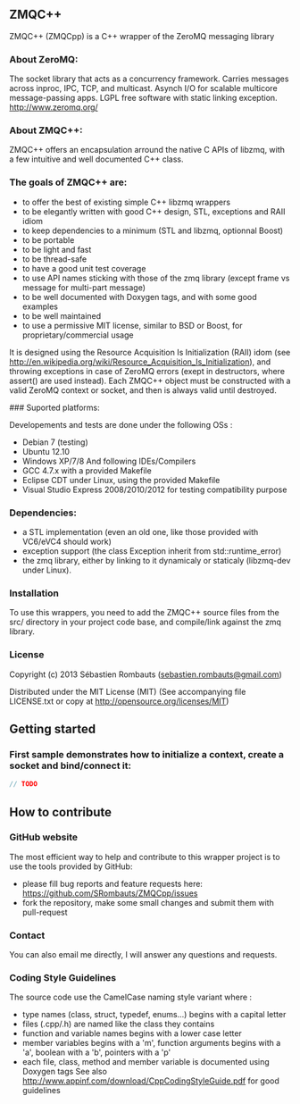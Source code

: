 ZMQC++
----------

ZMQC++ (ZMQCpp) is a C++ wrapper of the ZeroMQ messaging library

### About ZeroMQ:

The socket library that acts as a concurrency framework.
Carries messages across inproc, IPC, TCP, and multicast.
Asynch I/O for scalable multicore message-passing apps.
LGPL free software with static linking exception.
http://www.zeromq.org/

### About ZMQC++:

ZMQC++ offers an encapsulation arround the native C APIs of libzmq,
with a few intuitive and well documented C++ class.

### The goals of ZMQC++ are:

- to offer the best of existing simple C++ libzmq wrappers
- to be elegantly written with good C++ design, STL, exceptions and RAII idiom
- to keep dependencies to a minimum (STL and libzmq, optionnal Boost)
- to be portable
- to be light and fast
- to be thread-safe
- to have a good unit test coverage
- to use API names sticking with those of the zmq library (except frame vs message for multi-part message)
- to be well documented with Doxygen tags, and with some good examples
- to be well maintained
- to use a permissive MIT license, similar to BSD or Boost, for proprietary/commercial usage

It is designed using the Resource Acquisition Is Initialization (RAII) idom
(see http://en.wikipedia.org/wiki/Resource_Acquisition_Is_Initialization),
and throwing exceptions in case of ZeroMQ errors (exept in destructors,
where assert() are used instead).
Each ZMQC++ object must be constructed with a valid ZeroMQ context or socket,
and then is always valid until destroyed.

### Suported platforms:

Developements and tests are done under the following OSs :
- Debian 7 (testing)
- Ubuntu 12.10
- Windows XP/7/8
And following IDEs/Compilers
- GCC 4.7.x with a provided Makefile
- Eclipse CDT under Linux, using the provided Makefile
- Visual Studio Express 2008/2010/2012 for testing compatibility purpose

### Dependencies:

- a STL implementation (even an old one, like those provided with VC6/eVC4 should work)
- exception support (the class Exception inherit from std::runtime_error)
- the zmq library, either by linking to it dynamicaly or staticaly (libzmq-dev under Linux).

### Installation

To use this wrappers, you need to add the ZMQC++ source files from the src/ directory
in your project code base, and compile/link against the zmq library.

### License

Copyright (c) 2013 Sébastien Rombauts (sebastien.rombauts@gmail.com)

Distributed under the MIT License (MIT) (See accompanying file LICENSE.txt
or copy at http://opensource.org/licenses/MIT)

## Getting started
### First sample demonstrates how to initialize a context, create a socket and bind/connect it:
```C++
// TODO
```

## How to contribute
### GitHub website
The most efficient way to help and contribute to this wrapper project is to
use the tools provided by GitHub:
- please fill bug reports and feature requests here: https://github.com/SRombauts/ZMQCpp/issues
- fork the repository, make some small changes and submit them with pull-request

### Contact
You can also email me directly, I will answer any questions and requests.

### Coding Style Guidelines
The source code use the CamelCase naming style variant where :
- type names (class, struct, typedef, enums...) begins with a capital letter
- files (.cpp/.h) are named like the class they contains
- function and variable names begins with a lower case letter
- member variables begins with a 'm', function arguments begins with a 'a', boolean with a 'b', pointers with a 'p'
- each file, class, method and member variable is documented using Doxygen tags
See also http://www.appinf.com/download/CppCodingStyleGuide.pdf for good guidelines
